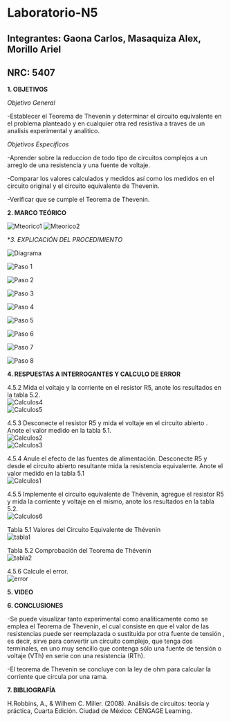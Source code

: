# Laboratorio-N5
## Integrantes: Gaona Carlos, Masaquiza Alex, Morillo Ariel
## NRC: 5407

**1. OBJETIVOS**

_Objetivo General_

-Establecer el Teorema de Thevenin y determinar el circuito equivalente en el problema planteado y en cualquier otra red resistiva a traves de un analisis experimental y analitico.

_Objetivos Específicos_

-Aprender sobre la reduccion de todo tipo de circuitos complejos a un arreglo de una resistencia y una fuente de voltaje.

-Comparar los valores calculados y medidos así como los medidos en el circuito original y el circuito equivalente de Thevenin. 

-Verificar que se cumple el Teorema de Thevenin.

**2. MARCO TEÓRICO**

![Mteorico1]( https://github.com/AlexMP98/Laboratorio-N5/blob/main/Imagenes/Mteorico%20L5.PNG)
![Mteorico2]( https://github.com/AlexMP98/Laboratorio-N5/blob/main/Imagenes/Mteorico%20L5%202.PNG)

**3. EXPLICACIÓN DEL PROCEDIMIENTO*

![Diagrama](https://github.com/AlexMP98/Laboratorio-N5/blob/main/Imagenes/Diagrama.png)

![Paso 1](https://github.com/AlexMP98/Laboratorio-N5/blob/main/Imagenes/Paso%201.png)

![Paso 2](https://github.com/AlexMP98/Laboratorio-N5/blob/main/Imagenes/Paso%202.png)

![Paso 3](https://github.com/AlexMP98/Laboratorio-N5/blob/main/Imagenes/Paso%203.png)

![Paso 4](https://github.com/AlexMP98/Laboratorio-N5/blob/main/Imagenes/Paso%204.png)

![Paso 5](https://github.com/AlexMP98/Laboratorio-N5/blob/main/Imagenes/Paso%205.png)

![Paso 6](https://github.com/AlexMP98/Laboratorio-N5/blob/main/Imagenes/Paso%206.png)

![Paso 7](https://github.com/AlexMP98/Laboratorio-N5/blob/main/Imagenes/Paso%207.png)

![Paso 8](https://github.com/AlexMP98/Laboratorio-N5/blob/main/Imagenes/Paso%208.png)

**4. RESPUESTAS A INTERROGANTES Y CALCULO DE ERROR**          

4.5.2 Mida el voltaje  y la corriente en el resistor R5, anote los resultados en la tabla  5.2.           
![Calculos4]( https://github.com/AlexMP98/Laboratorio-N5/blob/main/Imagenes/Calculos4.png)       
![Calculos5]( https://github.com/AlexMP98/Laboratorio-N5/blob/main/Imagenes/Calculos5.png)      

4.5.3 Desconecte el resistor R5 y mida el voltaje  en el circuito abierto . Anote el valor medido en la tabla 5.1.               
![Calculos2]( https://github.com/AlexMP98/Laboratorio-N5/blob/main/Imagenes/Calculos2.png)       
![Calculos3]( https://github.com/AlexMP98/Laboratorio-N5/blob/main/Imagenes/Calculos3.png)          

4.5.4 Anule el efecto de las fuentes de alimentación. Desconecte R5 y desde el circuito abierto resultante mida la resistencia equivalente. Anote el valor medido en la tabla 5.1            
![Calculos1]( https://github.com/AlexMP98/Laboratorio-N5/blob/main/Imagenes/Calculos1.png)                   

4.5.5 Implemente el circuito equivalente de Thévenin, agregue el resistor R5 y mida la corriente y voltaje en el mismo, anote los resultados en la tabla 5.2.         
![Calculos6]( https://github.com/AlexMP98/Laboratorio-N5/blob/main/Imagenes/Calculos6.png)      

Tabla 5.1 Valores del Circuito Equivalente de Thévenin        
![tabla1]( https://github.com/AlexMP98/Laboratorio-N5/blob/main/Imagenes/tabla1.png)         

Tabla 5.2 Comprobación del Teorema de Thévenin           
![tabla2]( https://github.com/AlexMP98/Laboratorio-N5/blob/main/Imagenes/tabla2.png)         

4.5.6 Calcule el error.      
![error]( https://github.com/AlexMP98/Laboratorio-N5/blob/main/Imagenes/error.png)        


**5. VIDEO**


**6. CONCLUSIONES**

-Se puede visualizar tanto experimental como analiticamente como se emplea el Teorema de Thevenin, el cual consiste en que el valor de las resistencias puede ser reemplazada o sustituida por otra fuente de tensión , es decir, sirve para convertir un circuito complejo, que tenga dos terminales, en uno muy sencillo que contenga sólo una fuente de tensión o voltaje (VTh) en serie con una resistencia (RTh).

-El teorema de Thevenin se concluye con la ley de ohm para calcular la corriente que circula por una rama.

**7. BIBLIOGRAFÍA**

H.Robbins, A., & Wilhem C. Miller. (2008). Análisis de circuitos: teoría y práctica, Cuarta Edición. Ciudad de México: CENGAGE Learning.



